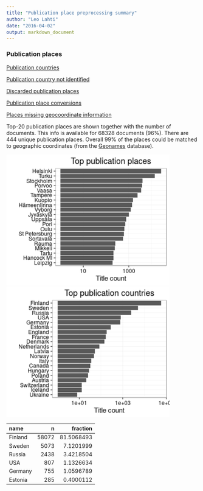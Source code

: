 ```yaml
---
title: "Publication place preprocessing summary"
author: "Leo Lahti"
date: "2016-04-02"
output: markdown_document
---
```


### Publication places

[Publication countries](output.tables/country_accepted.csv)

[Publication country not identified](output.tables/country_discarded.csv)

[Discarded publication places](output.tables/publication_place_discarded.csv)

[Publication place conversions](output.tables/publication_place_conversion_nontrivial.csv)

[Places missing geocoordinate information](output.tables/absentgeocoordinates.csv)


Top-20 publication places are shown together with the number of documents. This info is available for 68328 documents (96%). There are 444 unique publication places. Overall 99% of the places could be matched to geographic coordinates (from the [Geonames](http://download.geonames.org/export/dump/) database).


<img src="figure/summaryplace-1.png" title="plot of chunk summaryplace" alt="plot of chunk summaryplace" width="430px" /><img src="figure/summaryplace-2.png" title="plot of chunk summaryplace" alt="plot of chunk summaryplace" width="430px" />



|name    |     n|   fraction|
|:-------|-----:|----------:|
|Finland | 58072| 81.5068493|
|Sweden  |  5073|  7.1201999|
|Russia  |  2438|  3.4218504|
|USA     |   807|  1.1326634|
|Germany |   755|  1.0596789|
|Estonia |   285|  0.4000112|
